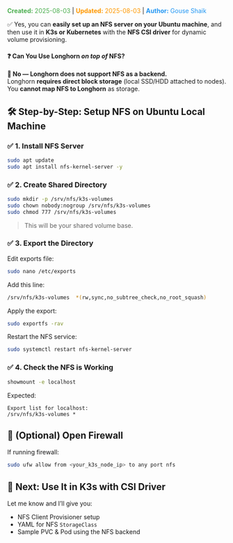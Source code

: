 <span style="color:#4caf50;"><b>Created:</b> 2025-08-03</span> | <span style="color:#ff9800;"><b>Updated:</b> 2025-08-03</span> | <span style="color:#2196f3;"><b>Author:</b> Gouse Shaik</span>

✅ Yes, you can **easily set up an NFS server on your Ubuntu machine**, and then use it in **K3s or Kubernetes** with the **NFS CSI driver** for dynamic volume provisioning.

#### ❓ Can You Use Longhorn _on top of_ NFS?
**🔴 No — Longhorn does not support NFS as a backend.**  
Longhorn **requires direct block storage** (local SSD/HDD attached to nodes).  
You **cannot map NFS to Longhorn** as storage.

## 🛠️ Step-by-Step: Setup NFS on Ubuntu Local Machine
### ✅ 1. **Install NFS Server**
```bash
sudo apt update
sudo apt install nfs-kernel-server -y
```
### ✅ 2. **Create Shared Directory**
```bash
sudo mkdir -p /srv/nfs/k3s-volumes
sudo chown nobody:nogroup /srv/nfs/k3s-volumes
sudo chmod 777 /srv/nfs/k3s-volumes
```

> This will be your shared volume base.
### ✅ 3. **Export the Directory**
Edit exports file:
```bash
sudo nano /etc/exports
```
Add this line:
```bash
/srv/nfs/k3s-volumes  *(rw,sync,no_subtree_check,no_root_squash)
```
Apply the export:
```bash
sudo exportfs -rav
```
Restart the NFS service:
```bash
sudo systemctl restart nfs-kernel-server
```
### ✅ 4. **Check the NFS is Working**
```bash
showmount -e localhost
```
Expected:
```
Export list for localhost:
/srv/nfs/k3s-volumes *
```
## 🔌 (Optional) Open Firewall

If running firewall:
```bash
sudo ufw allow from <your_k3s_node_ip> to any port nfs
```

## 🚀 Next: Use It in K3s with CSI Driver

Let me know and I’ll give you:

- NFS Client Provisioner setup
- YAML for NFS `StorageClass`
- Sample PVC & Pod using the NFS backend
